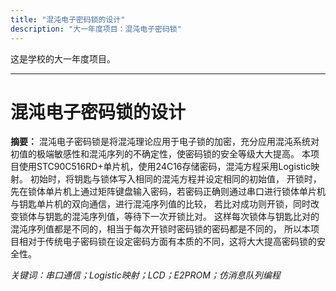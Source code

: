 ```yaml
---
title: "混沌电子密码锁的设计"
description: "大一年度项目：混沌电子密码锁"
---
```


这是学校的大一年度项目。

----

# 混沌电子密码锁的设计

**摘要：**
混沌电子密码锁是将混沌理论应用于电子锁的加密，充分应用混沌系统对初值的极端敏感性和混沌序列的不确定性，使密码锁的安全等级大大提高。
本项目使用STC90C516RD+单片机，使用24C16存储密码，混沌方程采用Logistic映射。
初始时，将钥匙与锁体写入相同的混沌方程并设定相同的初始值，
开锁时，先在锁体单片机上通过矩阵键盘输入密码，若密码正确则通过串口进行锁体单片机与钥匙单片机的双向通信，进行混沌序列值的比较，
若比对成功则开锁，同时改变锁体与钥匙的混沌序列值，等待下一次开锁比对。
这样每次锁体与钥匙比对的混沌序列值都是不同的，相当于每次开锁时密码锁的密码都是不同的，
所以本项目相对于传统电子密码锁在设定密码方面有本质的不同，这将大大提高密码锁的安全性。

*关键词：串口通信；Logistic映射；LCD；E2PROM；仿消息队列编程*

